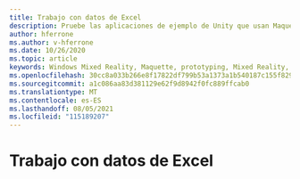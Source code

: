```yaml
---
title: Trabajo con datos de Excel
description: Pruebe las aplicaciones de ejemplo de Unity que usan Maquette.
author: hferrone
ms.author: v-hferrone
ms.date: 10/26/2020
ms.topic: article
keywords: Windows Mixed Reality, Maquette, prototyping, Mixed Reality, Virtual Reality, VR, MR, Feedback, Centro de opiniones, bugs
ms.openlocfilehash: 30cc8a033b266e8f17822df799b53a1373a1b540187c155f829c399328f6588a
ms.sourcegitcommit: a1c086aa83d381129e62f9d8942f0fc889ffcab0
ms.translationtype: MT
ms.contentlocale: es-ES
ms.lasthandoff: 08/05/2021
ms.locfileid: "115189207"
---
```

# <a name="working-with-excel-data"></a>Trabajo con datos de Excel

<!-- TODO(Harrison/Stefan): Need cool header image from tutorial -->

<!-- TODO(Stefan): Create tutorial content and screenshots -->
